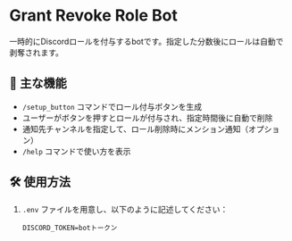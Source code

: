 # Grant Revoke Role Bot

一時的にDiscordロールを付与するbotです。指定した分数後にロールは自動で剥奪されます。

## 🔧 主な機能

- `/setup_button` コマンドでロール付与ボタンを生成
- ユーザーがボタンを押すとロールが付与され、指定時間後に自動で削除
- 通知先チャンネルを指定して、ロール削除時にメンション通知（オプション）
- `/help` コマンドで使い方を表示

## 🛠 使用方法

1. `.env` ファイルを用意し、以下のように記述してください：

   ```env
   DISCORD_TOKEN=botトークン
